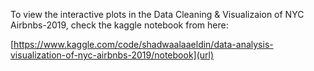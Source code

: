 To view the interactive plots in the Data Cleaning & Visualizaion of NYC Airbnbs-2019, check the kaggle notebook from here:

[https://www.kaggle.com/code/shadwaalaaeldin/data-analysis-visualization-of-nyc-airbnbs-2019/notebook](url)
